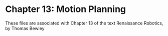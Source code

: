 # Chapter 13: Motion Planning
These files are associated with Chapter 13 of the text Renaissance Robotics, by Thomas Bewley
